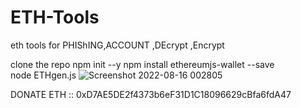 # ETH-Tools
eth tools for PHIShING,ACCOUNT ,DEcrypt ,Encrypt 


clone the repo
npm init --y
npm install ethereumjs-wallet --save  
node ETHgen.js
![Screenshot 2022-08-16 002805](https://user-images.githubusercontent.com/24895532/184698469-8bd09b3d-4cff-4e86-b975-81776eebb67c.png)




DONATE ETH :: 0xD7AE5DE2f4373b6eF31D1C18096629cBfa6fdA47
